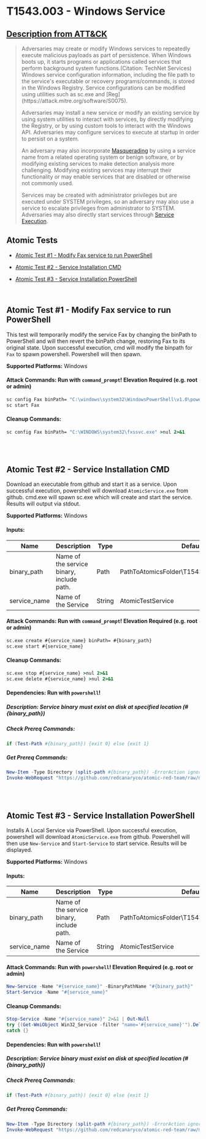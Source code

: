 # T1543.003 - Windows Service
## [Description from ATT&CK](https://attack.mitre.org/wiki/Technique/T1543.003)
<blockquote>Adversaries may create or modify Windows services to repeatedly execute malicious payloads as part of persistence. When Windows boots up, it starts programs or applications called services that perform background system functions.(Citation: TechNet Services) Windows service configuration information, including the file path to the service's executable or recovery programs/commands, is stored in the Windows Registry. Service configurations can be modified using utilities such as sc.exe and [Reg](https://attack.mitre.org/software/S0075). 

Adversaries may install a new service or modify an existing service by using system utilities to interact with services, by directly modifying the Registry, or by using custom tools to interact with the Windows API. Adversaries may configure services to execute at startup in order to persist on a system.

An adversary may also incorporate [Masquerading](https://attack.mitre.org/techniques/T1036) by using a service name from a related operating system or benign software, or by modifying existing services to make detection analysis more challenging. Modifying existing services may interrupt their functionality or may enable services that are disabled or otherwise not commonly used. 

Services may be created with administrator privileges but are executed under SYSTEM privileges, so an adversary may also use a service to escalate privileges from administrator to SYSTEM. Adversaries may also directly start services through [Service Execution](https://attack.mitre.org/techniques/T1569/002). </blockquote>

## Atomic Tests

- [Atomic Test #1 - Modify Fax service to run PowerShell](#atomic-test-1---modify-fax-service-to-run-powershell)

- [Atomic Test #2 - Service Installation CMD](#atomic-test-2---service-installation-cmd)

- [Atomic Test #3 - Service Installation PowerShell](#atomic-test-3---service-installation-powershell)


<br/>

## Atomic Test #1 - Modify Fax service to run PowerShell
This test will temporarily modify the service Fax by changing the binPath to PowerShell
and will then revert the binPath change, restoring Fax to its original state.
Upon successful execution, cmd will modify the binpath for `Fax` to spawn powershell. Powershell will then spawn.

**Supported Platforms:** Windows





#### Attack Commands: Run with `command_prompt`!  Elevation Required (e.g. root or admin) 


```cmd
sc config Fax binPath= "C:\windows\system32\WindowsPowerShell\v1.0\powershell.exe -noexit -c \"write-host 'T1543.003 Test'\""
sc start Fax
```

#### Cleanup Commands:
```cmd
sc config Fax binPath= "C:\WINDOWS\system32\fxssvc.exe" >nul 2>&1
```





<br/>
<br/>

## Atomic Test #2 - Service Installation CMD
Download an executable from github and start it as a service.
Upon successful execution, powershell will download `AtomicService.exe` from github. cmd.exe will spawn sc.exe which will create and start the service. Results will output via stdout.

**Supported Platforms:** Windows




#### Inputs:
| Name | Description | Type | Default Value | 
|------|-------------|------|---------------|
| binary_path | Name of the service binary, include path. | Path | PathToAtomicsFolder&#92;T1543.003&#92;bin&#92;AtomicService.exe|
| service_name | Name of the Service | String | AtomicTestService|


#### Attack Commands: Run with `command_prompt`!  Elevation Required (e.g. root or admin) 


```cmd
sc.exe create #{service_name} binPath= #{binary_path}
sc.exe start #{service_name}
```

#### Cleanup Commands:
```cmd
sc.exe stop #{service_name} >nul 2>&1
sc.exe delete #{service_name} >nul 2>&1
```



#### Dependencies:  Run with `powershell`!
##### Description: Service binary must exist on disk at specified location (#{binary_path})
##### Check Prereq Commands:
```powershell
if (Test-Path #{binary_path}) {exit 0} else {exit 1} 
```
##### Get Prereq Commands:
```powershell
New-Item -Type Directory (split-path #{binary_path}) -ErrorAction ignore | Out-Null
Invoke-WebRequest "https://github.com/redcanaryco/atomic-red-team/raw/master/atomics/T1543.003/bin/AtomicService.exe" -OutFile "#{binary_path}"
```




<br/>
<br/>

## Atomic Test #3 - Service Installation PowerShell
Installs A Local Service via PowerShell.
Upon successful execution, powershell will download `AtomicService.exe` from github. Powershell will then use `New-Service` and `Start-Service` to start service. Results will be displayed.

**Supported Platforms:** Windows




#### Inputs:
| Name | Description | Type | Default Value | 
|------|-------------|------|---------------|
| binary_path | Name of the service binary, include path. | Path | PathToAtomicsFolder&#92;T1543.003&#92;bin&#92;AtomicService.exe|
| service_name | Name of the Service | String | AtomicTestService|


#### Attack Commands: Run with `powershell`!  Elevation Required (e.g. root or admin) 


```powershell
New-Service -Name "#{service_name}" -BinaryPathName "#{binary_path}"
Start-Service -Name "#{service_name}"
```

#### Cleanup Commands:
```powershell
Stop-Service -Name "#{service_name}" 2>&1 | Out-Null
try {(Get-WmiObject Win32_Service -filter "name='#{service_name}'").Delete()}
catch {}
```



#### Dependencies:  Run with `powershell`!
##### Description: Service binary must exist on disk at specified location (#{binary_path})
##### Check Prereq Commands:
```powershell
if (Test-Path #{binary_path}) {exit 0} else {exit 1} 
```
##### Get Prereq Commands:
```powershell
New-Item -Type Directory (split-path #{binary_path}) -ErrorAction ignore | Out-Null
Invoke-WebRequest "https://github.com/redcanaryco/atomic-red-team/raw/master/atomics/T1543.003/bin/AtomicService.exe" -OutFile "#{binary_path}"
```




<br/>
